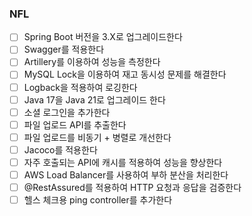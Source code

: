 ### NFL
- [ ] Spring Boot 버전을 3.X로 업그레이드한다
- [ ] Swagger를 적용한다
- [ ] Artillery를 이용하여 성능을 측정한다
- [ ] MySQL Lock을 이용하여 재고 동시성 문제를 해결한다
- [ ] Logback을 적용하여 로깅한다
- [ ] Java 17을 Java 21로 업그레이드 한다
- [ ] 소셜 로그인을 추가한다
- [ ] 파일 업로드 API를 추출한다
- [ ] 파일 업로드를 비동기 + 병렬로 개선한다
- [ ] Jacoco를 적용한다
- [ ] 자주 호출되는 API에 캐시를 적용하여 성능을 향상한다
- [ ] AWS Load Balancer를 사용하여 부하 분산을 처리한다
- [ ] @RestAssured를 적용하여 HTTP 요청과 응답을 검증한다
- [ ] 헬스 체크용 ping controller를 추가한다